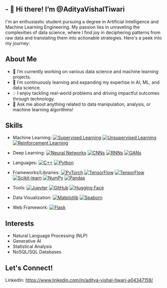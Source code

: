 ## - 👋 Hi there! I’m @AdityaVishalTiwari
I'm an enthusiastic student pursuing a degree in Artificial Intelligence and Machine Learning Engineering. My passion lies in unraveling the complexities of data science, where I find joy in deciphering patterns from raw data and translating them into actionable strategies. Here's a peek into my journey:

## About Me
- 🔭 I’m currently working on various data science and machine learning projects.
- 🌱 I’m continuously learning and expanding my expertise in AI, ML, and data science.
- 💡 I enjoy tackling real-world problems and driving impactful outcomes through technology.
- 💬 Ask me about anything related to data manipulation, analysis, or machine learning algorithms!

## Skills
* Machine Learning:
[![Supervised Learning](https://img.shields.io/badge/Supervised_Learning-%23000000.svg?&style=for-the-badge)](https://en.wikipedia.org/wiki/Supervised_learning)
[![Unsupervised Learning](https://img.shields.io/badge/Unsupervised_Learning-%23000000.svg?&style=for-the-badge)](https://en.wikipedia.org/wiki/Unsupervised_learning)
[![Reinforcement Learning](https://img.shields.io/badge/Reinforcement_Learning-%23000000.svg?&style=for-the-badge)](https://en.wikipedia.org/wiki/Reinforcement_learning)

* Deep Learning:
[![Neural Networks](https://img.shields.io/badge/Neural_Networks-%23000000.svg?&style=for-the-badge)](https://en.wikipedia.org/wiki/Artificial_neural_network)
[![CNNs](https://img.shields.io/badge/CNNs-%23000000.svg?&style=for-the-badge)](https://en.wikipedia.org/wiki/Convolutional_neural_network)
[![RNNs](https://img.shields.io/badge/RNNs-%23000000.svg?&style=for-the-badge)](https://en.wikipedia.org/wiki/Recurrent_neural_network)
[![GANs](https://img.shields.io/badge/GANs-%23000000.svg?&style=for-the-badge)](https://en.wikipedia.org/wiki/Generative_adversarial_network)

* Languages:
[![C++](https://img.shields.io/badge/C++-%2300599C.svg?&style=for-the-badge&logo=C%2B%2B&logoColor=white)](https://isocpp.org/)
[![Python](https://img.shields.io/badge/Python-%233776AB.svg?&style=for-the-badge&logo=Python&logoColor=white)](https://www.python.org/)

* Frameworks/Libraries: 
[![PyTorch](https://img.shields.io/badge/PyTorch-%23EE4C2C.svg?&style=for-the-badge&logo=PyTorch&logoColor=white)](https://pytorch.org/)
[![TensorFlow](https://img.shields.io/badge/TensorFlow-%23FF6F00.svg?&style=for-the-badge&logo=TensorFlow&logoColor=white)](https://www.tensorflow.org/)
[![TensorFlow](https://img.shields.io/badge/TensorFlow-%23FF6F00.svg?&style=for-the-badge&logo=TensorFlow&logoColor=white)](https://www.tensorflow.org/)
[![Scikit-learn](https://img.shields.io/badge/Scikit%20learn-%239977EE.svg?&style=for-the-badge&logo=scikit-learn&logoColor=white)](https://scikit-learn.org/)
[![NumPy](https://img.shields.io/badge/NumPy-%23013243.svg?&style=for-the-badge&logo=NumPy&logoColor=white)](https://numpy.org/)
[![Pandas](https://img.shields.io/badge/Pandas-%23150458.svg?&style=for-the-badge&logo=Pandas&logoColor=white)](https://pandas.pydata.org/)

* Tools:
[![Jupyter](https://img.shields.io/badge/Jupyter-%23F37626.svg?&style=for-the-badge&logo=Jupyter&logoColor=white)](https://jupyter.org/)
[![GitHub](https://img.shields.io/badge/GitHub-%23181717.svg?&style=for-the-badge&logo=GitHub&logoColor=white)](https://github.com/)
[![Hugging Face](https://img.shields.io/badge/Hugging%20Face-%23FFAE33.svg?&style=for-the-badge&logo=Hugging%20Face&logoColor=white)](https://huggingface.co/)

* Data Visualization:
[![Matplotlib](https://img.shields.io/badge/Matplotlib-%23007ACC.svg?&style=for-the-badge&logo=Matplotlib&logoColor=white)](https://matplotlib.org/)
[![Seaborn](https://img.shields.io/badge/Seaborn-%23000000.svg?&style=for-the-badge&logo=Seaborn&logoColor=white)](https://seaborn.pydata.org/)

* Web Framework:
[![Flask](https://img.shields.io/badge/Flask-%23000000.svg?&style=for-the-badge&logo=Flask&logoColor=white)](https://flask.palletsprojects.com/)

## Interests
- Natural Language Processing (NLP)
- Generative AI
- Statistical Analysis
- NoSQL/SQL Databases

## Let's Connect!
LinkedIn: https://www.linkedin.com/in/aditya-vishal-tiwari-a04347159/

